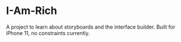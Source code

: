 # I-Am-Rich
A project to learn about storyboards and the interface builder.
Built for iPhone 11, no constraints currently.
